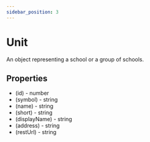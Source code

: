 ```yaml
---
sidebar_position: 3
---
```


# Unit

An object representing a school or a group of schools.

## Properties
- (id) - number
- (symbol) - string
- (name) - string
- (short) - string
- (displayName) - string
- (address) - string
- (restUrl) - string